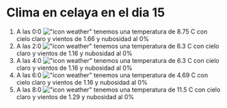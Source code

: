 # Clima en celaya en el dia 15

1. A las 0:0 !["icon weather"](http://openweathermap.org/img/w/01n.png) tenemos una temperatura de 8.75 C con cielo claro y  vientos de 1.66 y nubosidad al 0%
1. A las 2:0 !["icon weather"](http://openweathermap.org/img/w/01n.png) tenemos una temperatura de 6.3 C con cielo claro y  vientos de 1.16 y nubosidad al 0%
1. A las 4:0 !["icon weather"](http://openweathermap.org/img/w/01n.png) tenemos una temperatura de 6.3 C con cielo claro y  vientos de 1.16 y nubosidad al 0%
1. A las 6:0 !["icon weather"](http://openweathermap.org/img/w/01n.png) tenemos una temperatura de 4.69 C con cielo claro y  vientos de 1.16 y nubosidad al 0%
1. A las 8:0 !["icon weather"](http://openweathermap.org/img/w/01d.png) tenemos una temperatura de 11.5 C con cielo claro y  vientos de 1.29 y nubosidad al 0%
